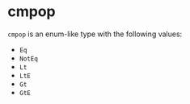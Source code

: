 <!-- This is an automatically generated file. Do not edit it manually. -->

# cmpop

`cmpop` is an enum-like type with the following values:


- `Eq`
- `NotEq`
- `Lt`
- `LtE`
- `Gt`
- `GtE`